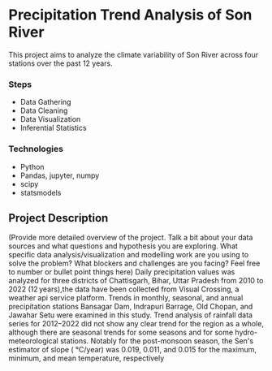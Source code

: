 # Precipitation Trend Analysis of Son River
This project aims to analyze the climate variability of Son River across four stations over the past 12 years.

### Steps
* Data Gathering
* Data Cleaning
* Data Visualization
* Inferential Statistics

### Technologies
* Python
* Pandas, jupyter, numpy
* scipy
* statsmodels

## Project Description
(Provide more detailed overview of the project.  Talk a bit about your data sources and what questions and hypothesis you are exploring. What specific data analysis/visualization and modelling work are you using to solve the problem? What blockers and challenges are you facing?  Feel free to number or bullet point things here)
Daily precipitation values was analyzed for three districts of Chattisgarh, Bihar, Uttar Pradesh from 2010 to 2022 (12 years),the data have been collected from Visual Crossing, a weather api service platform. Trends in monthly, seasonal, and annual precipitation stations Bansagar Dam, Indrapuri Barrage, Old Chopan, and Jawahar Setu were examined in this study. Trend analysis of rainfall data series for 2012–2022 did not show any clear trend for the region as a whole, although there are seasonal trends for some seasons and for some hydro-meteorological stations. Notably for the post-monsoon season, the Sen's estimator of slope ( °C/year) was 0.019, 0.011, and 0.015 for the maximum, minimum, and mean temperature, respectively
